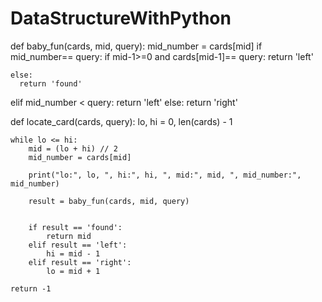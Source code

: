 # DataStructureWithPython
def baby_fun(cards, mid, query):
  mid_number = cards[mid]
  if mid_number== query:
    if mid-1>=0 and cards[mid-1]== query:
      return 'left'
    
    else:
      return 'found'
  elif mid_number < query:
    return 'left'
  else:
    return 'right'



    
def locate_card(cards, query):
    lo, hi = 0, len(cards) - 1
    
    while lo <= hi:
        mid = (lo + hi) // 2
        mid_number = cards[mid]
        
        print("lo:", lo, ", hi:", hi, ", mid:", mid, ", mid_number:", mid_number)
        
        result = baby_fun(cards, mid, query)
      
        
        if result == 'found':
            return mid
        elif result == 'left':
            hi = mid - 1  
        elif result == 'right':
            lo = mid + 1
    
    return -1

